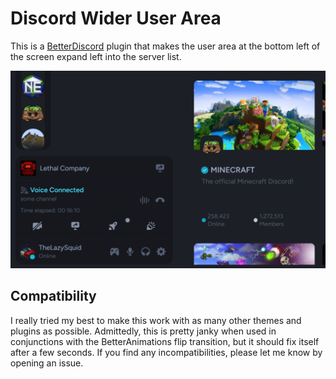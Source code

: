 # Discord Wider User Area

This is a [BetterDiscord](https://betterdiscord.app/) plugin that makes the user area at the bottom left of the screen expand left into the server list.

![Preview](/images/preview.png)

## Compatibility

I really tried my best to make this work with as many other themes and plugins as possible. Admittedly, this is pretty janky when used in conjunctions with the BetterAnimations flip transition, but it should fix itself after a few seconds. If you find any incompatibilities, please let me know by opening an issue.
